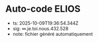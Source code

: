 # Auto-code ELIOS
- ts: 2025-10-09T19:36:54.344Z
- sig: ∞.je.toi.nous.432.528
- note: fichier généré automatiquement